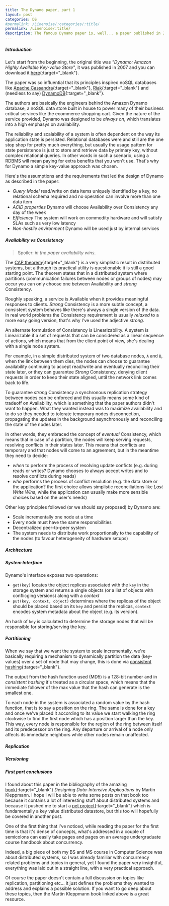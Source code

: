 ```yaml
---
title: The Dynamo paper, part 1
layout: post
categories: DS
#permalink: /Linenoise/:categories/:title/
permalink: /Linenoise/:title/
description: The famous Dynamo paper is, well... a paper published in 2007 by the group of Amazon engineers. It describes in just 16 pages, including a rich bibliography, an highly available (distributed) key-value store which became DynamoDB and eventually inspired many others noSQL databases like Cassandra and Riak. It's considered by many one of the most influential papers ever written on databases. To me it was mind blowing and I strongly recommend it to anyone who's even remotely interested in distributed systems, noSQL and databases in general.
---
```


##### Introduction
Let's start from the beginning, the original title was *"Dynamo: Amazon Highly Available Key-value Store"*, it was published in 2007 and you can download it [here](https://www.allthingsdistributed.com/files/amazon-dynamo-sosp2007.pdf){:target="_blank"}. 

The paper was so influential that its principles inspired noSQL databases like [Apache Cassandra](https://cassandra.apache.org/_/index.html){:target="_blank"}, [Riak](https://riak.com/){:target="_blank"} and (needless to say) [DynamoDB](https://aws.amazon.com/it/dynamodb/){:target="_blank"}.

The authors are basically the engineers behind the Amazon Dynamo database, a noSQL data store built in house to power many of their business critical services like the ecommerce shopping cart.
Given the nature of the service provided, Dynamo was designed to be *always on*, which translates into a high emphasys on availability. 

The reliability and scalability of a system is often dependent on the way its application state is persisted. Relational databases were and still are the one stop shop for pretty much everything, but usually the usage pattern for state persistence is just to store and retrieve data by primary key, without complex relational queries. In other words in such a scenario, using a RDBMS will mean paying for extra benefits that you won't use. That's why for Dynamo a simple key-value approach was chosen.

Here's the assumptions and the requirements that led the design of Dynamo as described in the paper:
- *Query Model* read/write on data items uniquely identified by a key, no relational schema required and no operation can involve more than one data item
- *ACID properties* Dynamo will choose Availability over Consistency any day of the week 
- *Efficiency* The system will work on commodity hardware and will satisfy SLAs such as very low latency
- *Non-hostile environment* Dynamo will be used just by internal services 

##### Availability vs Consistency
>Spoiler: *in the paper availability wins*.

The [CAP theorem](https://en.wikipedia.org/wiki/CAP_theorem){:target="_blank"} is a very simplistic result in distributed systems, but although its practical utility is questionable it is still a good starting point. The theorem states that in a distributed system where partitions (communication failures between nodes or groups of nodes) may occur you can only choose one between Availability and *strong* Consistency.

Roughly speaking, a service is Available when it provides meaningful responses to clients. *Strong* Consistency is a more subtle concept, a consistent system behaves like there's always a single version of the data.
In real world problems the Consistency requirement is usually *relaxed* to a more easy going version, that's why I've used the adjective *strong*. 

An alternate formulation of Consistency is Linearizability.
A system is Linearizable if a set of requests that can be considered as a linear sequence of actions, which means that from the client point of view, she's dealing with a single node system.

For example, in a simple distributed system of two database nodes, `A` and `B`, when the link between them dies, the nodes can choose to guarantee availability continuing to accept read/write and eventually reconciling their state later, or they can guarantee *Strong* Consistency, denying client requests in order to keep their state aligned, until the network link comes back to life.

To guarantee *strong* Consistency a synchronous replication strategy between nodes can be enforced and this usually means some kind of tradeoff on Availability, which is something that the paper authors didn't want to happen. 
What they wanted instead was to maximize availability and to do so they needed to tolerate temporary nodes disconnection, propagating the updates in the background asynchronously and reconciling the state of the nodes later.

In other words, they embraced the concept of *eventual* Consistency, which means that in case of a partition, the nodes will keep serving requests, resolving conflicts in their states later. This means that conflicts are temporary and that nodes will come to an agreement, but in the meantime they need to decide:
- *when* to perform the process of resolving update conficts (e.g. during reads or writes? Dynamo chooses to always accept writes and to resolve conflicts during reads)
- *who* performs the process of conflict resolution (e.g. the data store or the application? the first choice allows simplistic reconciliations like *Last Write Wins*, while the application can usually  make more sensible choices based on the user's needs)

Other key principles followed (or we should say proposed) by Dynamo are:
- Scale incrementally one node at a time
- Every node must have the same responsibilities
- Decentralized peer-to-peer system
- The system needs to distribute work proportionally to the capability of the nodes (to favour heterogeneity of hardware setups)

##### Architecture

##### System Interface
Dynamo's interface exposes two operations: 
- `get(key)` locates the object replicas associated with the `key` in the storage system and returns a single objects (or a list of objects with conflicging versions) along with a *context* 
- `put(key, context, object)` determines where the replicas of the object should be placed based on its `key` and persist the replicas, `context` encodes system metadata about the object (e.g. its version). 

An hash of `key` is calculated to determine the storage nodes that will be responsible for storing/serving the key.

##### Partitioning
When we say that we want the system to scale incrementally, we're basically requiring a mechanism to dynamically partition the data (key-values) over a set of node that may change, this is done via [consistent hashing](https://www.cs.princeton.edu/courses/archive/fall09/cos518/papers/chash.pdf){:target="_blank"}.

The output from the hash function used (MD5) is a 128-bit number and in *consistent hashing* it's treated as a circular space, which means that the immediate follower of the max value that the hash can generate is the smallest one.

To each node in the system is associated a random value by the hash function, that is to say a position on the ring. The same is done for a key and once we've placed it according to its value we start walking the ring clockwise to find the first node which has a position larger than the key. This way, every node is responsible for the region of the ring between itself and its predecessor on the ring. Any departure or arrival of a node only affects its immediate neighbors while other nodes remain unaffected.



##### Replication

##### Versioning


##### First part conclusions
I found about this paper in the bibliography of the amazing [book](https://www.oreilly.com/library/view/designing-data-intensive-applications/9781491903063/){:target="_blank"} *Designing Data-Intensive Applications*  by Martin Kleppmann. I hope I will be able to write some posts on that book too because it contains a lot of interesting stuff about distributed systems and because it pushed me to start a [pet project](https://github.com/paoloriccardi/key-value-log){:target="_blank"} which is fundamentally a key value distributed datastore, but this too will hopefully be covered in another post.

One of the first thing that I've noticed, while reading the paper for the first time is that it's dense of concepts, what's addressed in a couple of semicolons can easily take pages and pages on an average undergraduate course handbook about concurrency. 

Indeed, a big piece of both my BS and MS course in Computer Science was about distributed systems, so I was already familiar with concurrency related problems and topics in general, yet I found the paper very insightful, everything was laid out in a straight line, with a very practical approach.

Of course the paper doesn't contain a full discussion on topics like replication, partitioning etc... it just defines the problems they wanted to address and explains a possible solution. If you want to go deep about these topics, then the Martin Kleppmann book linked above is a great resource.

<!---
##### Table of contents
- Introduction
    - System assumption and requirements
    - Design considerations
- Related Work
    - p2p
    - Distributed  filesystems / databases
- Architecture
    - Interface
    - Partitioning algorithm
    - Replication
    - Versioning
    - Execution (get/put)
    - Handling failures
    - Add/remove nodes
- Implementation
- Lessons learned
    - Balancing performance and durability
    - Load distribution
    - Divergent versions
    - Client driven / server driven coordination
    - Balancing BG and FG tasks
- Bibliography
-->
